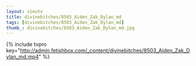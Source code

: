 ```yaml
--- 
layout: sieutv
title: divinebitches/8503_Aiden_Zak_Dylan_md
tags: [divinebitches/8503_Aiden_Zak_Dylan_md]
thumb_: divinebitches/8503_Aiden_Zak_Dylan_md.jpg
---
```

{% include tvpro key="http://admin.fetishbox.com/_content/divinebitches/8503_Aiden_Zak_Dylan_md.mp4" %} 

